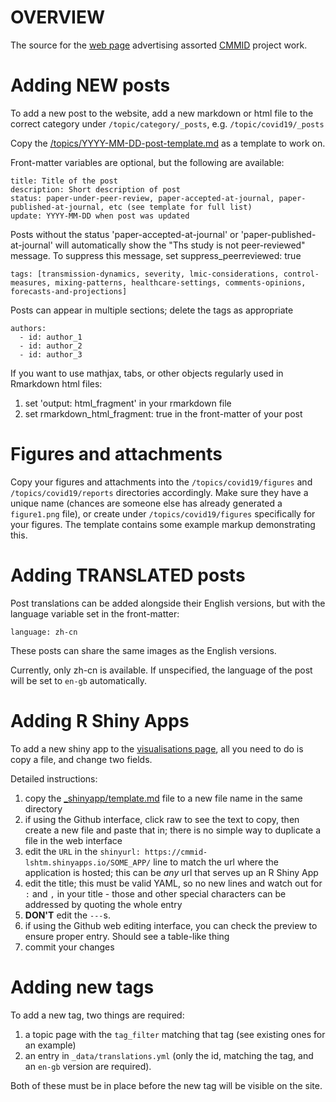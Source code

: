 # OVERVIEW

The source for the [web page](https://cmmid.github.io/) advertising assorted [CMMID](https://cmmid.lshtm.ac.uk/) project work.

# Adding NEW posts

To add a new post to the website, add a new markdown or html file to the correct category under `/topic/category/_posts`, e.g. `/topic/covid19/_posts`

Copy the [/topics/YYYY-MM-DD-post-template.md](https://github.com/cmmid/cmmid.github.io/blob/master/topics/YYYY-MM-DD-post-template.md) as a template to work on.

Front-matter variables are optional, but the following are available:

```
title: Title of the post
description: Short description of post
status: paper-under-peer-review, paper-accepted-at-journal, paper-published-at-journal, etc (see template for full list)
update: YYYY-MM-DD when post was updated
```

Posts without the status 'paper-accepted-at-journal' or 'paper-published-at-journal' will automatically show the "Ths study is not peer-reviewed" message.
To suppress this message, set suppress_peerreviewed: true

```
tags: [transmission-dynamics, severity, lmic-considerations, control-measures, mixing-patterns, healthcare-settings, comments-opinions, forecasts-and-projections]

```

Posts can appear in multiple sections; delete the tags as appropriate

```
authors:
  - id: author_1
  - id: author_2
  - id: author_3
```
  
If you want to use mathjax, tabs, or other objects regularly used in Rmarkdown html files:
 1. set 'output: html_fragment' in your rmarkdown file
 2. set rmarkdown_html_fragment: true in the front-matter of your post
 

# Figures and attachments

Copy your figures and attachments into the `/topics/covid19/figures` and `/topics/covid19/reports` directories accordingly. Make sure they have a unique name (chances are someone else has already generated a `figure1.png` file), or create under `/topics/covid19/figures` specifically for your figures. The template contains some example markup demonstrating this.


# Adding TRANSLATED posts

Post translations can be added alongside their English versions, but with the language variable set in the front-matter:

```
language: zh-cn
```

These posts can share the same images as the English versions.

Currently, only zh-cn is available. If unspecified, the language of the post will be set to `en-gb` automatically.
 

# Adding R Shiny Apps

To add a new shiny app to the [visualisations page](https://cmmid.github.io/visualisations.html), all you need to do is copy a file, and change two fields.

Detailed instructions:
 1. copy the [_shinyapp/template.md](https://github.com/cmmid/cmmid.github.io/blob/master/_shinyapp/template.md) file to a new file name in the same directory
 2. if using the Github interface, click raw to see the text to copy, then create a new file and paste that in; there is no simple way to duplicate a file in the web interface
 3. edit the `URL` in the `shinyurl: https://cmmid-lshtm.shinyapps.io/SOME_APP/` line to match the url where the application is hosted; this can be *any* url that serves up an R Shiny App
 4. edit the title; this must be valid YAML, so no new lines and watch out for `:` and `,` in your title - those and other special characters can be addressed by quoting the whole entry
 5. **DON'T** edit the `---`s.
 6. if using the Github web editing interface, you can check the preview to ensure proper entry. Should see a table-like thing
 7. commit your changes


# Adding new tags

To add a new tag, two things are required:

1. a topic page with the `tag_filter` matching that tag (see existing ones for an example)
2. an entry in `_data/translations.yml` (only the id, matching the tag, and an `en-gb` version are required).

Both of these must be in place before the new tag will be visible on the site.
